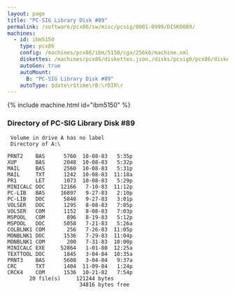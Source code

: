 ```yaml
---
layout: page
title: "PC-SIG Library Disk #89"
permalink: /software/pcx86/sw/misc/pcsig/0001-0999/DISK0089/
machines:
  - id: ibm5150
    type: pcx86
    config: /machines/pcx86/ibm/5150/cga/256kb/machine.xml
    diskettes: /machines/pcx86/diskettes.json,/disks/pcsig0/pcx86/diskettes.json
    autoGen: true
    autoMount:
      B: "PC-SIG Library Disk #89"
    autoType: $date\r$time\rB:\rDIR\r
---
```


{% include machine.html id="ibm5150" %}

### Directory of PC-SIG Library Disk #89

     Volume in drive A has no label
     Directory of A:\

    PRNT2    BAS      5760  10-08-83   5:35p
    XUP      BAS      2048  10-08-83   5:32p
    MAIL     BAS      2560  10-08-83   5:31p
    MAIL     TXT      1242  10-08-83  11:18a
    PR1      LET      1073  10-08-83   5:29p
    MINICALC DOC     12166   7-10-83  11:12p
    PC-LIB   BAS     16897   9-27-83   2:10p
    PC-LIB   DOC      5848   9-27-83   3:01p
    VOLSER   DOC      1295   8-08-83   7:05p
    VOLSER   COM      1152   8-08-83   7:03p
    MSPOOL   COM       896   8-19-83   5:12p
    MSPOOL   DOC      5058   7-21-83   5:26a
    COLBLNK1 COM       256   7-26-83  11:05p
    MONBLNK1 DOC      1536   7-29-83  11:04p
    MONBLNK1 COM       200   7-31-83  10:00p
    MINICALC EXE     52864   1-01-80  12:25a
    TEXTTOOL DOC      1845   3-04-84  10:35a
    PRNT3    BAS      5608   3-04-84   9:37a
    CRC      TXT      1404  11-09-84   1:24p
    CRCK4    COM      1536  10-21-82   7:54p
           20 file(s)     121244 bytes
                           34816 bytes free
